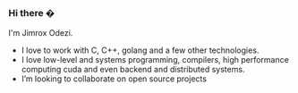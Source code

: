 ### Hi there �

I'm Jimrox Odezi.

- I love to work with C, C++, golang and a few other technologies.
- I love low-level and systems programming, compilers, high performance computing cuda and even backend and distributed systems. 
- I’m looking to collaborate on open source projects

